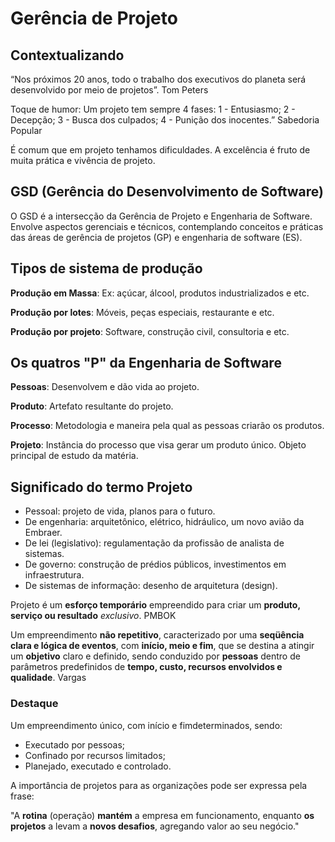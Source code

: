 # Gerência de Projeto

## Contextualizando

“Nos próximos 20 anos, todo o trabalho dos executivos do planeta será desenvolvido por meio de projetos”.  Tom Peters

Toque de humor: Um projeto tem sempre 4 fases:  1 - Entusiasmo;  2 - Decepção;   3 - Busca dos culpados;  4 - Punição dos inocentes.” Sabedoria Popular

É comum que em projeto tenhamos dificuldades. A excelência é fruto de muita prática e vivência de projeto.

## GSD (Gerência do Desenvolvimento de Software)

O GSD é a intersecção da Gerência de Projeto e Engenharia de Software. Envolve aspectos gerenciais e técnicos, contemplando conceitos e práticas das áreas de gerência de projetos (GP) e engenharia de software (ES).

## Tipos de sistema de produção

**Produção em Massa**: Ex: açúcar, álcool, produtos industrializados e etc.

**Produção por lotes**: Móveis, peças especiais, restaurante e etc.

**Produção por projeto**: Software, construção civil, consultoria e etc.

## Os quatros "P" da Engenharia de Software

**Pessoas**: Desenvolvem e dão vida ao projeto.

**Produto**: Artefato resultante do projeto.

**Processo**: Metodologia e maneira pela qual as pessoas criarão os produtos.

**Projeto**: Instância do processo que visa gerar um produto único. Objeto principal de estudo da matéria.

## Significado do termo Projeto

- Pessoal: projeto de vida, planos para o futuro. 
- De engenharia: arquitetônico, elétrico, hidráulico, um novo avião da Embraer. 
- De lei (legislativo): regulamentação da profissão de analista de sistemas. 
- De governo: construção de prédios públicos, investimentos em infraestrutura. 
- De sistemas de informação: desenho de arquitetura (design).

Projeto é um **esforço temporário** empreendido para criar um **produto, serviço ou resultado** *exclusivo*. PMBOK

Um empreendimento **não repetitivo**, caracterizado por uma **seqüência clara e lógica de eventos**, com **início, meio e fim**, que se destina a atingir um **objetivo** claro e definido, sendo conduzido por **pessoas** dentro de parâmetros predefinidos de **tempo, custo, recursos envolvidos e qualidade**. Vargas

### Destaque

Um empreendimento único, com início e fimdeterminados, sendo: 
- Executado por pessoas; 
- Confinado por recursos limitados; 
- Planejado, executado e controlado. 

A importância de projetos para as organizações pode ser expressa pela frase: 

"A **rotina** (operação) **mantém** a empresa em funcionamento, enquanto **os projetos** a levam a **novos desafios**, agregando valor ao seu negócio."